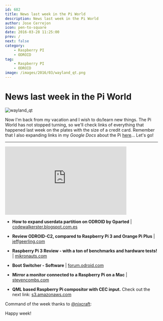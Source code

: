 ```yaml
---
id: 682
title: News last week in the Pi World
description: News last week in the Pi World
author: Jose Cerrejon
icon: pen-to-square
date: 2016-03-28 11:25:00
prev: /
next: false
category:
    - Raspberry PI
    - ODROID
tag:
    - Raspberry PI
    - ODROID
image: /images/2016/03/wayland_qt.png
---
```


# News last week in the Pi World

![wayland_qt](/images/2016/03/wayland_qt.png)

Now I'm back from my vacation and I wish to do/learn new things. The Pi World has not stopped turning, so we'll check links of everything that happened last week on the plates with the size of a credit card. Remember that I also expanding links in my _Google Docs_ about the Pi [here](https://goo.gl/Iwhbq)... Let's go!

---

<iframe width="400" height="225" src="https://www.youtube.com/embed/tqwxOZwZXd8?rel=0&amp;showinfo=0" frameborder="0" allowfullscreen></iframe>

-   **How to expand userdata partition on ODROID by Gparted** | [codewalkerster.blogspot.com.es](https://codewalkerster.blogspot.com.es/2016/03/how-to-expand-userdata-partition-on.html)

-   **Review ODROID-C2, compared to Raspberry Pi 3 and Orange Pi Plus** | [jeffgeerling.com](https://www.jeffgeerling.com/blog/2016/review-odroid-c2-compared-raspberry-pi-3-and-orange-pi-plus)

-   **Raspberry Pi 3 Review - with a ton of benchmarks and hardware tests!** | [mikronauts.com](https://www.mikronauts.com/2016/03/27/raspberry-pi-3-review-with-a-ton-of-benchmarks-hardware-tests/)

-   **Boot Switcher - Software** | [forum.odroid.com](https://forum.odroid.com/viewtopic.php?f=136&t=20002)

-   **Mirror a monitor connected to a Raspberry Pi on a Mac** | [stevencombs.com](https://www.stevencombs.com/raspberrypi/2016/03/24/mirror-raspi-monitor-on-mac.html)

-   **QML based Raspberry Pi compositor with CEC input.** Check out the next link: [s3.amazonaws.com](https://s3.amazonaws.com/spuddrepo/arch/arch_instructions.html)

Command of the week thanks to [@nixcraft](https://twitter.com/nixcraft/):

Happy week!
